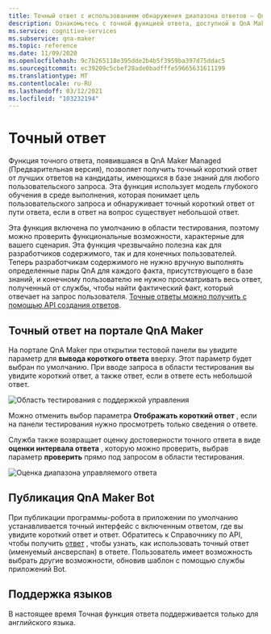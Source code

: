 ```yaml
---
title: Точный ответ с использованием обнаружения диапазона ответов — QnA Maker
description: Ознакомьтесь с точной функцией ответа, доступной в QnA Maker управляемых.
ms.service: cognitive-services
ms.subservice: qna-maker
ms.topic: reference
ms.date: 11/09/2020
ms.openlocfilehash: 9c7b265118e395dde2b4b5f3959ba397d75ddac5
ms.sourcegitcommit: ec39209c5cbef28ade0badfffe59665631611199
ms.translationtype: MT
ms.contentlocale: ru-RU
ms.lasthandoff: 03/12/2021
ms.locfileid: "103232194"
---
```

# <a name="precise-answering"></a>Точный ответ

Функция точного ответа, появившаяся в QnA Maker Managed (Предварительная версия), позволяет получить точный короткий ответ от лучших ответов на кандидаты, имеющихся в базе знаний для любого пользовательского запроса. Эта функция использует модель глубокого обучения в среде выполнения, которая понимает цель пользовательского запроса и обнаруживает точный короткий ответ от пути ответа, если в ответ на вопрос существует небольшой ответ. 

Эта функция включена по умолчанию в области тестирования, поэтому можно проверить функциональные возможности, характерные для вашего сценария. Эта функция чрезвычайно полезна как для разработчиков содержимого, так и для конечных пользователей. Теперь разработчикам содержимого не нужно вручную выполнять определенные пары QnA для каждого факта, присутствующего в базе знаний, и конечному пользователю не нужно просматривать весь ответ, полученный от службы, чтобы найти фактический факт, который отвечает на запрос пользователя. [Точные ответы можно получить с помощью API создания ответов](How-To/metadata-generateanswer-usage.md#get-precise-answers-with-generateanswer-api).

## <a name="precise-answering-on-qna-maker-portal"></a>Точный ответ на портале QnA Maker

На портале QnA Maker при открытии тестовой панели вы увидите параметр для **вывода короткого ответа** вверху. Этот параметр будет выбран по умолчанию. При вводе запроса в области тестирования вы увидите короткий ответ, а также ответ, если в ответе есть небольшой ответ.
 
![Область тестирования с поддержкой управления](../QnAMaker/media/conversational-context/test-pane-with-managed.png)

Можно отменить выбор параметра **Отображать короткий ответ** , если на панели тестирования нужно просмотреть только сведения о ответе. 

Служба также возвращает оценку достоверности точного ответа в виде **оценки интервала ответа** , которую можно проверить, выбрав параметр **проверить** прямо под запросом в области тестирования.

![Оценка диапазона управляемого ответа](../QnAMaker/media/conversational-context/managed-answer-span-score.png)

## <a name="publishing-a-qna-maker-bot"></a>Публикация QnA Maker Bot

При публикации программы-робота в приложении по умолчанию устанавливается точный интерфейс с включенным ответом, где вы увидите короткий ответ и ответ. Обратитесь к Справочнику по API, чтобы получить [ответ](/rest/api/cognitiveservices/qnamakerv5.0-preview.1/knowledgebase/generateanswer#answerspan) , чтобы узнать, как использовать точный ответ (именуемый ансверспан) в ответе. Пользователь имеет возможность выбрать другие возможности, обновив шаблон с помощью службы приложений Bot. 

## <a name="language-support"></a>Поддержка языков

В настоящее время Точная функция ответа поддерживается только для английского языка.
